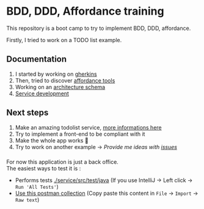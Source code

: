 # BDD, DDD, Affordance training

This repository is a boot camp to try to implement BDD, DDD, affordance.  

Firstly, I tried to work on a TODO list example.

## Documentation

1. I started by working on [gherkins](./doc/gherkins.md)
2. Then, tried to discover [affordance tools](./doc/affordance.md)
3. Working on an [architecture schema](./doc/architecture.md)
4. [Service development](./service/README.md)

## Next steps

1. Make an amazing todolist service, [more informations here](./service/README.md)
2. Try to implement a front-end to be compliant with it
3. Make the whole app works :tada:
4. Try to work on another example -> _Provide me ideas with [issues](https://github.com/gabbloquet/bdd-ddd-affordance-training/issues)_

###

For now this application is just a back office.  
The easiest ways to test it is : 
 - Performs tests [./service/src/test/java](./service/src/test/java) (If you use IntelliJ -> Left click -> `Run 'All Tests'`)
 - [Use this postman collection](https://www.getpostman.com/collections/29ec62bd3b5ed531c0b5) (Copy paste this content in `File` -> `Import` -> `Raw text`)